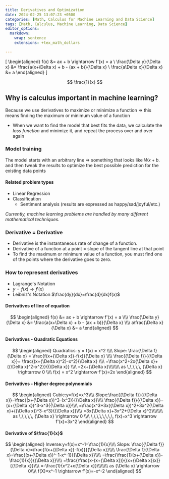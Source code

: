 ```yaml
---
title: Derivatives and Optimization
date: 2024-02-25 13:07:23 +0500
categories: [Math, Calculus for Machine Learning and Data Science]
tags: [Math, Calculus, Machine Learning, Data Science]
editor_options:
  markdown:
    wrap: sentence
    extensions: +tex_math_dollars

---
```

<script src="https://polyfill.io/v3/polyfill.min.js?features=es6"></script>
<script id="MathJax-script" async src="https://cdn.jsdelivr.net/npm/mathjax@3/es5/tex-mml-chtml.js"></script>

\[
\begin{aligned}
f(x) &= ax + b \rightarrow f'(x) = a \\
\frac{\Delta y}{\Delta x} &= \frac{a(x+\Delta x) + b - (ax + b)}{\Delta x} \\
\frac{a\Delta x}{\Delta x} &= a
\end{aligned}
\]



$$ \frac{1}{x} $$
## Why is calculus important in machine learning?
Because we use derivatives to maximize or minimize a function 
=> this means finding the maximum or minimum value of a function

* When we want to find the model that best fits the data, we calculate the *loss function* and minimize it, and repeat the process over and over again

### Model training
The model starts with an arbitrary line => something that looks like $Wx + b$.
and then tweak the results to optimize the best possible prediction for the existing data points

#### Related problem types
- Linear Regression
- Classification
	- Sentiment analysis (results are expressed as happy/sad/joyful/etc.)

*Currently, machine learning problems are handled by many different mathematical techniques*.

### Derivative = Derivative
* Derivative is the instantaneous rate of change of a function.
* Derivative of a function at a point = slope of the tangent line at that point
* To find the maximum or minimum value of a function, you must find one of the points where the derivative goes to zero.

### How to represent derivatives
- Lagrange's Notation
- $y=f(x) \rightarrow f'(x)$
- Leibniz's Notation
	  $\frac{dy}{dx}=\frac{d}{dx}f(x)$

#### Derivatives of line of equation
$$
\begin{aligned}
f(x) &= ax + b \rightarrow f'(x) = a \\\\
\frac{\Delta y}{\Delta x} &= \frac{a(x+\Delta x) + b - (ax + b)}{\Delta x} \\\\
a\frac{\Delta x}{\Delta x} &= a 
\end{aligned}
$$

#### Derivatives - Quadratic Equations
$$
\begin{aligned}
Quadratics: y = f(x) = x^2 \\\\
Slope: \frac{\Delta f}{\Delta x} = \frac{f(x+{\Delta x})-f(x)}{\Delta x} \\\\
\frac{{\Delta f}}{{\Delta x}}= \frac{(x+{\Delta x)^2}-x^2}{\Delta x} \\\\
=\frac{x^2+2x{\Delta x}+({\Delta x)^2-x^2}}{{\Delta x}} \\\\
=2x+{\Delta x}\\\\\\\\
as \,\,\,\,\, {\Delta x} \rightarrow 0 \\\\
f(x) = x^2 \rightarrow f'(x)=2x
\end{aligned}
$$

#### Derivatives - Higher degree polynomials
$$
\begin{aligned}
Cubic:y=f(x)=x^3\\\\
Slope:\frac{{\Delta f}}{{\Delta x}}=\frac{(x+{\Delta x})^3-(x^3)}{{\Delta x}}\\\\
\frac{{\Delta f}}{{\Delta x}}=(x+{\Delta x})^3-x^3{{\Delta x}}\\\\
=\frac{x^3+3x({\Delta x})^2+3x^2{\Delta x}+({\Delta x})^3-x^3}{{\Delta x}}\\\\
=3x{\Delta x}+3x^2+{\Delta x}^2\\\\\\\\
as \,\,\,\,\, {\Delta x} \rightarrow 0 \\\\
\,\,\,\,\,\,\,\, f(x)=x^3 \rightarrow f'(x)=3x^2
\end{aligned}
$$

#### Derivative of $\frac{1}{x}$

$$
\begin{aligned}
Inverse:y=f(x)=x^-1=\frac{1}{x}\\\\
Slope: \frac{{\Delta f}}{\Delta x}=\frac{f(x+{\Delta x})-f(x)}{{\Delta x}}\\\\
\frac{\Delta f}{\Delta x}=\frac{(x+{\Delta x})^-1-x^-1}{{\Delta x}}\\\\
=\frac{\frac{1}{x+{\Delta x}}-\frac{1}{x}}{{\Delta x}}\\\\
=\frac{\frac{x-(x+{\Delta x})}{(x+{\Delta x})x}}{{\Delta x}}\\\\
=-\frac{1}{x^2+x{\Delta x}}\\\\\\\\
as {\Delta x} \rightarrow 0\\\\
f(X)=x^-1 \rightarrow f'(x)=-x^-2
\end{aligned}
$$

